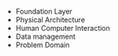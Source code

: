 - Foundation Layer
- Physical Architecture
- Human Computer Interaction
- Data management
- Problem Domain



